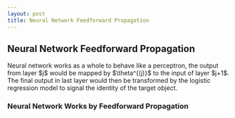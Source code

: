 ```yaml
---
layout: post
title: Neural Network Feedforward Propagation
---
```


## Neural Network Feedforward Propagation
<p class="message">
Neural network works as a whole to behave like a perceptron, the output from layer $j$ would be mapped by $\theta^{(j)}$</font> to the input of layer $j+1$.  The final output in last layer would then be transformed by 
the logistic regression model to signal the identity of the target object. 
</p>

### Neural Network Works by Feedforward Propagation
